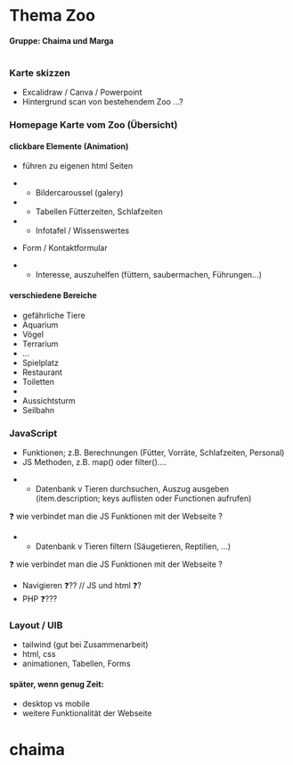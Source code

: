 # Thema Zoo
#### Gruppe: Chaima und Marga
#
### Karte skizzen
- Excalidraw / Canva / Powerpoint
- Hintergrund scan von bestehendem Zoo ...?

### Homepage Karte vom Zoo (Übersicht)
#### clickbare Elemente (Animation)
* führen zu eigenen html Seiten 
- - Bildercaroussel (galery)

- - Tabellen Fütterzeiten, Schlafzeiten

- - Infotafel / Wissenswertes

* Form / Kontaktformular
- - Interesse, auszuhelfen (füttern, saubermachen, Führungen...)

#### verschiedene Bereiche
* gefährliche Tiere
* Aquarium
* Vögel
* Terrarium
* ...
* Spielplatz
* Restaurant
* Toiletten
* 
* Aussichtsturm
* Seilbahn

### JavaScript 
* Funktionen; z.B. Berechnungen (Fütter, Vorräte, Schlafzeiten, Personal)
* JS Methoden, z.B. map() oder filter()....
 - - Datenbank v Tieren durchsuchen, Auszug ausgeben (item.description; keys auflisten oder Functionen aufrufen) 

 ❓️ wie verbindet man die JS Funktionen mit der Webseite ?

 - - Datenbank v Tieren filtern (Säugetieren, Reptilien, ...)

❓️ wie verbindet man die JS Funktionen mit der Webseite ?

* Navigieren ❓️??  // JS und html ❓️?
* PHP ❓️??? 

### Layout / UIB
* tailwind (gut bei Zusammenarbeit)
* html, css
* animationen, Tabellen, Forms

#### später, wenn genug Zeit:
- desktop vs mobile
- weitere Funktionalität der Webseite

# chaima 




#
